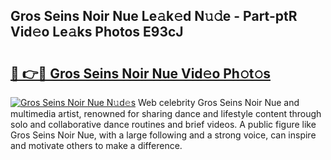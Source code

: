 ## Gros Seins Noir Nue Le𝚊k𝚎d N𝚞𝚍e - Part-ptR Vid𝚎o Le𝚊ks Photos E93cJ

# <h2><a href="http://fb8bd5.evod.top/?m=Gros+Seins+Noir+Nue">🔗 👉🔴 Gros Seins Noir Nue Vid𝚎o Ph𝚘t𝚘s</a></h2>

[![Gros Seins Noir Nue N𝚞d𝚎s](https://i.imgur.com/8V9OHl7.gif)](http://fb8bd5.evod.top/?m=Gros+Seins+Noir+Nue)
Web celebrity Gros Seins Noir Nue and multimedia artist, renowned for sharing dance and lifestyle content through solo and collaborative dance routines and brief videos. A public figure like Gros Seins Noir Nue, with a large following and a strong voice, can inspire and motivate others to make a difference. 
